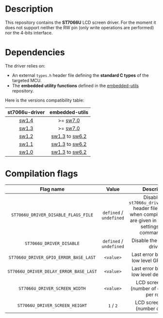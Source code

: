 # Description

This repository contains the **ST7066U** LCD screen driver. For the moment it does not support neither the RW pin (only write operations are performed) nor the 4-bits interface.

# Dependencies

The driver relies on:

* An external `types.h` header file defining the **standard C types** of the targeted MCU.
* The **embedded utility functions** defined in the [embedded-utils](https://github.com/Ludovic-Lesur/embedded-utils) repository.

Here is the versions compatibility table:

| **st7066u-driver** | **embedded-utils** |
|:---:|:---:|
| [sw1.4](https://github.com/Ludovic-Lesur/st7066u-driver/releases/tag/sw1.4) | >= [sw7.0](https://github.com/Ludovic-Lesur/embedded-utils/releases/tag/sw7.0) |
| [sw1.3](https://github.com/Ludovic-Lesur/st7066u-driver/releases/tag/sw1.3) | >= [sw7.0](https://github.com/Ludovic-Lesur/embedded-utils/releases/tag/sw7.0) |
| [sw1.2](https://github.com/Ludovic-Lesur/st7066u-driver/releases/tag/sw1.2) | [sw1.3](https://github.com/Ludovic-Lesur/embedded-utils/releases/tag/sw1.3) to [sw6.2](https://github.com/Ludovic-Lesur/embedded-utils/releases/tag/sw6.2) |
| [sw1.1](https://github.com/Ludovic-Lesur/st7066u-driver/releases/tag/sw1.1) | [sw1.3](https://github.com/Ludovic-Lesur/embedded-utils/releases/tag/sw1.3) to [sw6.2](https://github.com/Ludovic-Lesur/embedded-utils/releases/tag/sw6.2) |
| [sw1.0](https://github.com/Ludovic-Lesur/st7066u-driver/releases/tag/sw1.0) | [sw1.3](https://github.com/Ludovic-Lesur/embedded-utils/releases/tag/sw1.3) to [sw6.2](https://github.com/Ludovic-Lesur/embedded-utils/releases/tag/sw6.2) |

# Compilation flags

| **Flag name** | **Value** | **Description** |
|:---:|:---:|:---:|
| `ST7066U_DRIVER_DISABLE_FLAGS_FILE` | `defined` / `undefined` | Disable the `st7066u_driver_flags.h` header file inclusion when compilation flags are given in the project settings or by command line. |
| `ST7066U_DRIVER_DISABLE` | `defined` / `undefined` | Disable the ST7066U driver. |
| `ST7066U_DRIVER_GPIO_ERROR_BASE_LAST` | `<value>` | Last error base of the low level GPIO driver. |
| `ST7066U_DRIVER_DELAY_ERROR_BASE_LAST` | `<value>` | Last error base of the low level delay driver. |
| `ST7066U_DRIVER_SCREEN_WIDTH` | `<value>` | LCD screen width (number of characters per row). |
| `ST7066U_DRIVER_SCREEN_HEIGHT` | `1` / `2` | LCD screen height (number of rows). |
